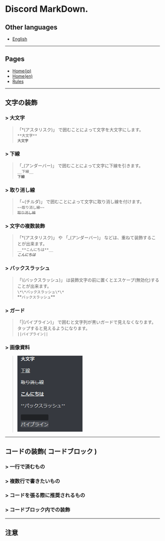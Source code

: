 # Discord MarkDown.

## Other languages

- [English](/mark_en.md)

***

## Pages

- [Home(jp)](/index.md)
- [Home(en)](/index_en.md)
- [Rules](/rules.md)

***

## 文字の装飾

### > 大文字

> 「\*(アスタリスク)」 で囲むことによって文字を大文字にします。  
> `**大文字**`  
> **`大文字`**

### > 下線

> 「\_(アンダーバー)」 で囲むことによって文字に下線を引きます。  
> `__下線__`  
> __`下線`__

### > 取り消し線

> 「\~(チルダ)」 で囲むことによって文字に取り消し線を付けます。  
> `~~取り消し線~~`  
> ~~`取り消し線`~~  

### > 文字の複数装飾

> 「\*(アスタリスク)」 や 「\_(アンダーバー)」 などは、重ねて装飾することが出来ます。  
> `__**こんにちは**__`  
> _**`こんにちは`**_  

### > バックスラッシュ

> 「\\(バックスラッシュ)」 は装飾文字の前に置くとエスケープ(無効化)することが出来ます。  
> `\*\*バックスラッシュ\*\*`  
> \*\*`バックスラッシュ`\*\*  

### > ガード

> 「|(パイプライン)」 で囲むと文字列が黒いガードで見えなくなります。  
> タップすると見えるようになります。  
> `||パイプライン||`  

### > 画像資料

> ![MarkDown for Discord](assets/markdown.png)

***

## コードの装飾( コードブロック )

### > 一行で済むもの

### > 複数行で書きたいもの

### > コードを張る際に推奨されるもの

### > コードブロック内での装飾

***

## 注意